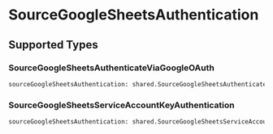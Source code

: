 # SourceGoogleSheetsAuthentication


## Supported Types

### SourceGoogleSheetsAuthenticateViaGoogleOAuth

```python
sourceGoogleSheetsAuthentication: shared.SourceGoogleSheetsAuthenticateViaGoogleOAuth = /* values here */
```

### SourceGoogleSheetsServiceAccountKeyAuthentication

```python
sourceGoogleSheetsAuthentication: shared.SourceGoogleSheetsServiceAccountKeyAuthentication = /* values here */
```

